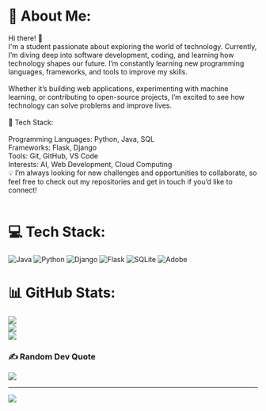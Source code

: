 # 💫 About Me:
Hi there! 👋<br>I'm a student passionate about exploring the world of technology. Currently, I’m diving deep into software development, coding, and learning how technology shapes our future. I’m constantly learning new programming languages, frameworks, and tools to improve my skills.<br><br>Whether it’s building web applications, experimenting with machine learning, or contributing to open-source projects, I’m excited to see how technology can solve problems and improve lives.<br><br>🔧 Tech Stack:<br><br>Programming Languages: Python, Java, SQL<br>Frameworks: Flask, Django<br>Tools: Git, GitHub, VS Code<br>Interests: AI, Web Development, Cloud Computing<br>💡 I’m always looking for new challenges and opportunities to collaborate, so feel free to check out my repositories and get in touch if you’d like to connect!<br><br>


# 💻 Tech Stack:
![Java](https://img.shields.io/badge/java-%23ED8B00.svg?style=for-the-badge&logo=openjdk&logoColor=white) ![Python](https://img.shields.io/badge/python-3670A0?style=for-the-badge&logo=python&logoColor=ffdd54) ![Django](https://img.shields.io/badge/django-%23092E20.svg?style=for-the-badge&logo=django&logoColor=white) ![Flask](https://img.shields.io/badge/flask-%23000.svg?style=for-the-badge&logo=flask&logoColor=white) ![SQLite](https://img.shields.io/badge/sqlite-%2307405e.svg?style=for-the-badge&logo=sqlite&logoColor=white) ![Adobe](https://img.shields.io/badge/adobe-%23FF0000.svg?style=for-the-badge&logo=adobe&logoColor=white)
# 📊 GitHub Stats:
![](https://github-readme-stats.vercel.app/api?username=kembosean7&theme=dark&hide_border=false&include_all_commits=false&count_private=false)<br/>
![](https://github-readme-streak-stats.herokuapp.com/?user=kembosean7&theme=dark&hide_border=false)<br/>
![](https://github-readme-stats.vercel.app/api/top-langs/?username=kembosean7&theme=dark&hide_border=false&include_all_commits=false&count_private=false&layout=compact)

### ✍️ Random Dev Quote
![](https://quotes-github-readme.vercel.app/api?type=horizontal&theme=radical)

---
[![](https://visitcount.itsvg.in/api?id=kembosean7&icon=0&color=0)](https://visitcount.itsvg.in)

<!-- Proudly created with GPRM ( https://gprm.itsvg.in ) -->